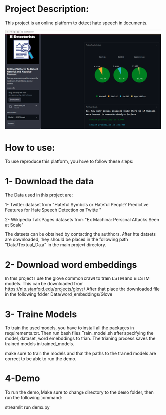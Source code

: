 Project Description:
=====================
This project is an online platform to detect hate speech in documents.

![alt text](H-detectorists_demo.png "Title")

How to use:
==============
To use reproduce this platform, you have to follow these steps:

1- Download the data
=======================
The Data used in this project are:

1- Twitter dataset from "Hateful Symbols or Hateful People? Predictive Features for Hate Speech Detection on Twitte "

2- Wikipedia Talk Pages datasets from "Ex Machina: Personal Attacks Seen at Scale"

The datsets can be obtained by contacting the authhors. After hte datsets are downloaded, they should be placed in the following path "Data/Textual_Data" in the main project directory.


2- Download word embeddings
============================
In this project I use the glove common crawl to train LSTM and BiLSTM models. This can be downloaded from https://nlp.stanford.edu/projects/glove/
After that place the downloaded file in the following folder Data/word_embeddings/Glove

3- Traine Models
================
To train the used models, you have to install all the packages in requirements.txt. Then run bash files Train_model.sh after specifying the model, dataset, word emebddings to trian. The trianing process saves the trained models in trained_models.

make sure to train the models and that the paths to the trained models are correct to be able to run the demo.

4-Demo
=======
To run the demo, Make sure to change directory to the demo folder, then run the following command:

streamlit run demo.py





